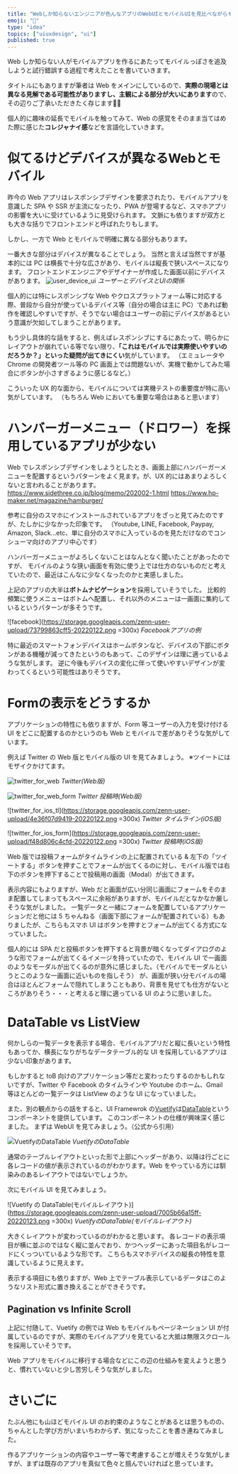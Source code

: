 ```yaml
---
title: "Webしか知らないエンジニアが色んなアプリのWebUIとモバイルUIを見比べながらモバイルUIについて考えてみた"
emoji: "📱"
type: "idea"
topics: ["uiuxdesign", "ui"]
published: true
---
```


Web しか知らない人がモバイルアプリを作るにあたってモバイルっぽさを追及しようと試行錯誤する過程で考えたことを書いていきます。

タイトルにもありますが筆者は Web をメインにしているので、**実際の現場とは異なる見解である可能性がありますし、主観による部分が大いにあります**ので、その辺りご了承いただきたく存じます🙇‍♂️

個人的に趣味の延長でモバイルを触ってみて、Web の感覚をそのまま当てはめた際に感じた**コレジャナイ感**などを言語化していきます。

# 似てるけどデバイスが異なるWebとモバイル
昨今の Web アプリはレスポンシブデザインを要求されたり、モバイルアプリを意識した SPA や SSR が主流になったり、PWA が登場するなど、スマホアプリの影響を大いに受けているように見受けられます。
文脈にも依りますが双方とも大きな括りでフロントエンドと呼ばれたりもします。

しかし、一方で Web とモバイルで明確に異なる部分もあります。

一番大きな部分はデバイスが異なることでしょう。
当然と言えば当然ですが基本的には PC は横長で十分な広さがあり、モバイルは縦長で狭いスペースになります。
フロントエンドエンジニアやデザイナーが作成した画面以前にデバイスがあります。
![user_device_ui](https://storage.googleapis.com/zenn-user-upload/93f77abd14f4-20220122.png)
*ユーザーとデバイスとUIの関係*

個人的には特にレスポンシブな Web やクロスプラットフォーム等に対応する際、普段から自分が使っているデバイス等（自分の場合は主に PC）であれば動作を確認しやすいですが、そうでない場合はユーザーの前にデバイスがあるという意識が欠如してしまうことがあります。

もう少し具体的な話をすると、例えばレスポンシブにするにあたって、明らかにレイアウトが崩れている等でない限り、**「これはモバイルでは実際使いやすいのだろうか？」といった疑問が出てきにくい**気がしています。
（エミュレータや Chrome の開発者ツール等の PC 画面上では問題ないが、実機で動かしてみた場合にボタンが小さすぎるように感じるなど。）

こういった UX 的な面から、モバイルについては実機テストの重要度が特に高い気がしています。
（もちろん Web においても重要な場合はあると思います）

# ハンバーガーメニュー（ドロワー）を採用しているアプリが少ない
Web でレスポンシブデザインをしようとしたとき、画面上部にハンバーガーメニューを配置するというパターンをよく見ます。が、UX 的にはあまりよろしくないと言われることがあります。
https://www.sidethree.co.jp/blog/memo/202002-1.html
https://www.hp-maker.net/magazine/hamburger/

参考に自分のスマホにインストールされているアプリをざっと見てみたのですが、たしかに少なかった印象です。
（Youtube, LINE, Facebook, Paypay, Amazon, Slack...etc、単に自分のスマホに入っているのを見ただけなのでコンシューマ向けのアプリ中心です）

ハンバーガーメニューがよろしくないことはなんとなく聞いたことがあったのですが、
モバイルのような狭い画面を有効に使う上では仕方のないものだと考えていたので、最近はこんなに少なくなったのかと実感しました。

上記のアプリの大半は**ボトムナビゲーション**を採用していそうでした。
比較的頻繁に使うメニューはボトムへ配置し、それ以外のメニューは一画面に集約しているというパターンが多そうです。

![facebook](https://storage.googleapis.com/zenn-user-upload/73799863cff5-20220122.png =300x)
*Facebookアプリの例*

特に最近のスマートフォンデバイスはホームボタンなど、デバイスの下部にボタンがある機種が減ってきたというのもあって、このデザインは理に適っているような気がします。
逆に今後もデバイスの変化に伴って使いやすいデザインが変わってくるという可能性はありそうです。

# Formの表示をどうするか
アプリケーションの特性にも依りますが、Form 等ユーザーの入力を受け付ける UI をどこに配置するのかというのも Web とモバイルで差がありそうな気がしています。

例えば Twitter の Web 版とモバイル版の UI を見てみましょう。
※ツイートにはモザイクかけてます。

![twitter_for_web](https://storage.googleapis.com/zenn-user-upload/1e62ee857590-20220122.png)
*Twitter(Web版)*

![twitter_for_web_form](https://storage.googleapis.com/zenn-user-upload/0e44a207f398-20220122.png)
*Twitter 投稿時(Web版)*

![twitter_for_ios_tl](https://storage.googleapis.com/zenn-user-upload/4e36f07d9419-20220122.png =300x)
*Twitter タイムライン(iOS版)*

![twitter_for_ios_form](https://storage.googleapis.com/zenn-user-upload/f48d806c4cfd-20220122.png =300x)
*Twitter 投稿時(iOS版)*


Web 版では投稿フォームがタイムラインの上に配置されている & 左下の「ツイートする」ボタンを押すことでフォームが出てくるのに対し、モバイル版では右下のボタンを押下することで投稿用の画面（Modal）が出てきます。

表示内容にもよりますが、Web だと画面が広い分同じ画面にフォームをそのまま配置してしまってもスペースに余裕がありますが、モバイルだとなかなか厳しそうな気がしました。
一覧データと一緒にフォームを配置しているアプリケーションだと他には 5 ちゃんねる（画面下部にフォームが配置されている）もありましたが、こちらもスマホ UI はボタンを押すとフォームが出てくる方式になっていました。

個人的には SPA だと投稿ボタンを押下すると背景が暗くなってダイアログのような形でフォームが出てくるイメージを持っていたので、モバイル UI で一画面のようなモーダルが出てくるのが意外に感じました。（モバイルでモーダルというとこのような一画面に近いものを指しそう）
が、画面が狭い分モバイルの場合はほとんどフォームで隠れてしまうこともあり、背景を見せても仕方がないところがありそう・・・と考えると理に適っている UI のように思いました。




# DataTable vs ListView 
何かしらの一覧データを表示する場合、モバイルアプリだと縦に長いという特性もあってか、横長になりがちなデータテーブル的な UI を採用しているアプリは少ない印象があります。

もしかすると toB 向けのアプリケーション等だと変わったりするのかもしれないですが、Twitter や Facebook のタイムラインや Youtube のホーム、Gmail 等ほとんどの一覧データは ListView のような UI になっていました。

また、別の観点からの話をすると、UI Framewrok の[Vuetify](https://vuetifyjs.com/en/)は[DataTable](https://vuetifyjs.com/en/components/data-tables/)というコンポーネントを提供しています。
このコンポーネントの仕様が興味深く感じました。
まずは WebUI を見てみましょう。（公式から引用）

![VuetifyのDataTable](https://storage.googleapis.com/zenn-user-upload/5b2c9a421f8f-20220123.png)
*VuetifyのDataTable*

通常のテーブルレイアウトといった形で上部にヘッダーがあり、以降は行ごとに各レコードの値が表示されているのがわかります。Web をやっている方には馴染みのあるレイアウトではないでしょうか。

次にモバイル UI を見てみましょう。

![Vuetify の DataTable(モバイルレイアウト)](https://storage.googleapis.com/zenn-user-upload/7005b66a15ff-20220123.png =300x)
*VuetifyのDataTable(モバイルレイアウト)*

大きくレイアウトが変わっているのがわかると思います。
各レコードの表示項目が横に並ぶのではなく縦に並んでおり、かつヘッダーにあった項目名がレコードにくっついているような形です。
こちらもスマホデバイスの縦長の特性を意識しているように見えます。

表示する項目にも依りますが、Web 上でテーブル表示しているデータはこのようなリスト形式に置き換えることができそうです。

## Pagination vs Infinite Scroll
上記に付随して、Vuetify の例では Web もモバイルもページネーション UI が付属しているのですが、実際のモバイルアプリを見ていると大抵は無限スクロールを採用していそうです。

Web アプリをモバイルに移行する場合などにこの辺の仕組みを変えようと思うと、慣れていないと少し苦労しそうな気がしました。


# さいごに
たぶん他にも山ほどモバイル UI のお約束のようなことがあるとは思うものの、ちゃんとした学び方がいまいちわからず、気になったことを書き連ねてみました。

作るアプリケーションの内容やユーザー等で考慮することが増えそうな気がしますが、まずは既存のアプリを真似て色々と掴んでいければと思っています。
